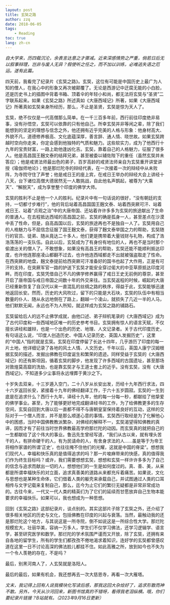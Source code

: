 ```yaml
---
layout: post
title: 玄奘之路
author: zzq
date: 2018-06-05
tags:
    - Reading
toc: true
lang: zh-cn
---
```


*自大学来，历四载沉沦，余表言达意之才骤减。近来深感情势之严重，倘若日后无以叙事辩理，岂非与废人无异？假使听之任之，而不加以训练，必难逃失语之厄运。遂有此篇。*

四天前，我看完了纪录片《玄奘之路》。玄奘，这位有可能是中国历史上最广为人知的僧人，在我心中的形象又再次被颠覆了。无论是西游记中迂腐无能的小白脸，还是历史书上的插图中背着书箱、顶着伞的年轻小和尚，都无法将玄奘与“圣贤”二字联系起来。如果《玄奘之路》所述真如《大唐西域记》所著，如果《大唐西域记》所著真如玄奘亲身所经历，那么，不止是圣贤，玄奘是惊为天人了。

<!--more-->

玄奘，绝不仅仅是一代高僧那么简单。在一千三百多年前，西行前往印度绝非易事，没有孙悟空，玄奘可以依靠的只有他自己。所幸玄奘并非等闲之辈，除了我们能想到的坚定的理想与信念之外，他还拥有近乎完美的人格与形象：他身材高大、外貌不凡，道德修养极高、文化底蕴深厚，善言辞、通人情、晓世故。如果玄奘跨越时空向你走来，你定会感到他独特的气质和魅力。这些软实力，成为了他西行十九年的宝贵财富，一路上助他逢凶化吉。玄奘，靠着自己的人格魅力，征服了很多人。他是高昌国王麹文泰的结拜兄弟，甚至被委以辅佐陛下的重任（虽然玄奘并未答应）；他是戒贤法师最出色的弟子，百岁高龄的戒贤法师亲自为玄奘重开讲堂讲授《瑜伽师地论》；他是那烂陀寺的辩经代表，在一次接着一次的辩经中从未败阵，为寺院守住了声誉；他是戒日王的座上宾，在戒日王举办的辩经大会上讲经十八天，台下诸位高僧大德居然无一人敢挑战，自此他名声鹊起，被尊为“大乘天”、“解脱天”，成为享誉整个印度的佛学大师。

玄奘的胜利不止是他一个人的胜利。纪录片中有一句话说的很好，“没有朝廷的支持，一切都寸步难行”，他的背后站着高昌国国王麹文泰、站着西突厥可汗、站着戒日王、站着“贞观之治”中的大唐帝国、还站着许许多多为玄奘的旅途献出了生命的普通人。在去程抵达西域的高昌国之前，玄奘的确是孤身一人，甚至差点在沙漠中丢了性命，但是，自高昌国以后，玄奘的旅途再也不是独自一人了。玄奘用自己的人格魅力与不屈信念征服了国王麹文泰，获得了麹文泰举国之力的帮助，玄奘随行的官员、徒弟、随从竟达二十多人，他们更是携带着大量钱财与礼物，构成了浩浩荡荡的一支队伍。自此以后，玄奘成为了有身份有地位的人，再也不是当时那个偷渡出关的僧人了。不敢想象，如果没有高昌王的帮助，玄奘还能不能顺利抵达印度，也许他连那座凌山都翻不过去，也许他连西域都走不出就被强盗取走了性命。在西突厥的地盘，麹文泰提前给西突厥可汗准备好的国书也起了大作用，正是有可汗的支持，在突厥军官一路的护送下玄奘才能安全穿过偌大的中亚草原抵达印度河畔。而在印度，玄奘凭借自己不凡的佛学修养赢得了戒日王史无前例的尊崇，甚至开启了唐帝国与戒日帝国之间数十年的外交来往。当玄奘返程的时候，崛起的大唐已经重新恢复了自汉代以来一直混乱的丝绸之路的秩序，得益于此，玄奘能够迅速地返回长安。然而，历史的大风吹过，留下的只能是大石块，玄奘的队伍中有相当数量的仆人、随从永远地倒在了路上，翻越一个凌山，就损失了几近一半的人马，他们默默无闻，永远也不为人所知，就这样成为玄奘之路的铺路石。

玄奘留给后人的远不止佛学成就，由他口述、弟子辩机笔录的《大唐西域记》成为了古代印度和一些西域地区唯一的历史参考书目。玄奘拥有惊人的语言天赋，不仅擅长讲经和雄辩，也是一个出色的历史、地理、人文记录者。关于古代印度历史，有句话这么说，“印度人创造历史、中国人记录历史、英国人发掘历史''，这里的“中国人”指的就是玄奘。玄奘在印度停留了长达十四年，几乎游历了印度的每一片土地，他详细记录了各地的风土人情、人文历史。千年以后，英国人康宁汉姆根据玄奘的描述，发掘出佛教在印度诞生和繁荣的遗迹。同样受益于玄奘的《大唐西域记》的还有斯坦因，循着玄奘的脚步，他发现了许多西域的古国遗址，甚至那场对敦煌莫高窟的洗劫，也是靠玄奘才与王道士套上的近乎。没有玄奘，没有《大唐西域记》，不知道多少尘事将永远埋葬于黄沙之下。

十岁失去双亲，十三岁遁入空门，二十八岁从长安出发，历经十九年西行求法，四十六岁返回长安，紧接着十九年的佛经翻译工作，于六十五岁圆寂。玄奘的一生到底是在追求什么？西行十九年，译经十九年，他的每一分每一秒，都献给了他挚爱的佛学事业。甚至，为了能够更好地完成翻译经书的工作，为了给佛教更多的生存空间，玄奘自回到大唐以后一直都不得不与唐朝皇室保持着良好的互动，这样的交际对于一个僧人而言，并不是那么顺遂心意的事情。玄奘西行取经是为了化解他心中的困惑，当时中国佛教教派繁杂、对佛经的解释不一，玄奘渴望得知佛教的真谛，因而才有了前往当时世界佛教最高学府那烂陀的动因。而玄奘真的就把自己的一生都献给了这个伟大的事业。鲁迅先生曾经写道，“我们从古以来，就有埋头苦干的人，有拼命硬干的人，有为民请命的人，有舍身求法的人……虽是等于为帝王将相作家谱的所谓‘正史’，也往往掩不住他们的光耀，这就是中国的脊梁”。想想我们现代人，幸福和快乐真的是值得追求的吗？那一片唆麻带来的快感，真的值得我们作为终生目标吗？或许，我们需要想想玄奘，想想和玄奘一样许许多多为了自己的信念与追求而献出一切的人，想想他们的一生是如何度过的。真、善、美，从来都是所谓幸福快乐的对立面，追求真善美的道路从来都充斥着痛苦。如果说，文化与思想也是某种生命体，它们借着人类的躯壳来承载自己，并试图通过人类的口耳相传与文字记载来复制自己，那么，迄今为止它们的繁衍无疑都是非常非常成功的。古往今来，一代又一代人类的精英们为了它们的延续而甘愿放弃自己生物本能要求的幸福快乐。如果可以，我也想成为一种思想。

回到《玄奘之路》这部纪录片，谈点别的。其实这部片子除了玄奘之外，还介绍了很多相关地区的历史与文化，包括佛教在印度的兴起与衰落。当然，最触动我的还是那烂陀这个地方，与其说这是一所寺院，倒不如说这是一所综合性大学。那烂陀规模宏大，壮丽华美，容纳一万多人，学生们不仅学习佛法，还学习逻辑学、语言学，甚至研究医学和数学。那烂陀的学术氛围严谨而又开放，除了玄奘，还拥有来自各地的留学生，所有的学生们都孜孜不倦地渴求着知识，连好学的玄奘都曾感叹道在这里一日不讨论高深的佛法脸儿都挂不住。如此高雅之所，放到如今也不失为一个令人羡艳的存在，不是吗？

最后，别黑河南人了，人玄奘就是洛阳人。

最后的最后，如果有机会，我还想再去一次大慈恩寺，再看一次大雁塔。

*文末，我记得上回有人说我模块化写读后感，那我这回大杂烩好了，追求形散而神不散。另外，今天从沙河回来，新图书馆真的不错呀，看得我老泪纵横。哦，你们要纪录片链接？B站就有。（2023年9月16日更新）*
